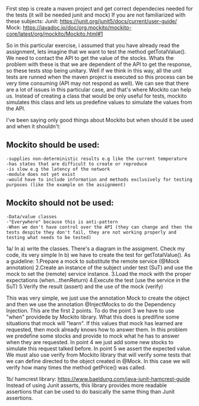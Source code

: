 First step is create a maven project and get correct dependecies needed for the tests (it will be needed junit and mock)
If you are not familiarized with these subjects:
Junit: https://junit.org/junit5/docs/current/user-guide/
Mock: https://javadoc.io/doc/org.mockito/mockito-core/latest/org/mockito/Mockito.html#1

So in this particular exercise, i assumed that you have already read the assignment, lets imagine that we want to test the method getTotalValue(). We need to contact the API to get the value of the stocks. Whats the problem with these is that we are dependent of the API to get the response, so these tests stop being unitary. Well if we think in this way, all the unit tests are runned when the maven project is executed so this process can be very time consuming (API may not respond as well). We can see that there are a lot of issues in this particular case, and that's where Mockito can help us. Instead of creating a class that would be only useful for tests, mockito simulates this class and lets us predefine values to simulate the values from the API.

I've been saying only good things about Mockito but when should it be used and when it shouldn't:
## Mockito should be used:
    -supplies non-deterministic results e.g like the current temperature
    -has states that are difficult to create or reproduce
    -is slow e.g the latency of the network
    -module does not yet exist
    -would have to include information and methods exclusively for testing purposes (like the example on the assignment)
## Mockito should not be used:
    -Data/value classes
    -"Everywhere" because this is anti-pattern
    -When we don't have control over the API (they can change and then the tests despite they don't fail, they are not working properly and testing what needs to be tested)

1a/
In a) write the classes. There's a diagram in the assigment. Check my code, its very simple
In b) we have to create the test for getTotalValue(). As a guideline:
1.Prepare a mock to substitute the remote service (@Mock annotation)
2.Create an instance of the subject under test (SuT) and use the mock to set the (remote) service instance.
3.Load the mock with the proper expectations (when...thenReturn)
4.Execute the test (use the service in the SuT)
5.Verify the result (assert) and the use of the mock (verify)

This was very simple, we just use the annotation Mock to create the object and then we use the annotation @InjectMocks to do the Dependency Injection. This are the first 2 points. To do the point 3 we have to use "when" providede by Mockito library. What this does is predifine some situations that mock will "learn". If this values that mock has learned are requested, then mock already knows how to answer them. In this problem we predefine some stocks and provide to mock what he has to answer when they are requested. 
In point 4 we just add some new stocks to simulate this request talked before.
In point 5 we assert the expected value. We must also use verify from Mockito library that will verify some tests that we can define directed to the object created in @Mock. In this case we will verify how many times the method getPrice() was called.

1b/
hamcrest library: https://www.baeldung.com/java-junit-hamcrest-guide
Instead of using Junit asserts, this library provides more readable assertions that can be used to do basically the same thing than Junit assertions.